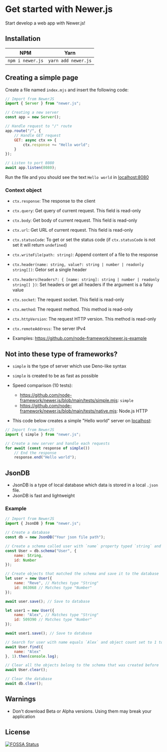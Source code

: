 # Get started with Newer.js

Start develop a web app with Newer.js!

## Installation

|        NPM       |         Yarn        |
|:----------------:|:-------------------:|
| `npm i newer.js` | `yarn add newer.js` |

## Creating a simple page

Create a file named `index.mjs` and insert the following code:

```javascript
// Import from NewerJS
import { Server } from "newer.js";

// Creating a new server
const app = new Server();

// Handle request to "/" route
app.route("/", {
    // Handle GET request
    GET: async ctx => {
        ctx.response += "Hello world";
    }
});

// Listen to port 8080
await app.listen(8080);
```

Run the file and you should see the text `Hello world` in [localhost:8080](http://localhost:8080)

### Context object

- `ctx.response`: The response to the client
- `ctx.query`: Get query of current request. This field is read-only
- `ctx.body`: Get body of current request. This field is read-only
- `ctx.url`: Get URL of current request. This field is read-only
- `ctx.statusCode`: To get or set the status code (if `ctx.statusCode` is not set it will return `undefined`)
- `ctx.writeFile(path: string)`: Append content of a file to the response
- `ctx.header(name: string, value?: string | number | readonly string[])`: Getor set a single header
- `ctx.headers(headers?: { [name: string]: string | number | readonly string[] })`: Set headers or get all headers if the argument is a falsy value
- `ctx.socket`: The request socket. This field is read-only
- `ctx.method`: The request method. This method is read-only
- `ctx.httpVersion`: The request HTTP version. This method is read-only
- `ctx.remoteAddress`: The server IPv4

- Examples: https://github.com/node-framework/newer.js-example

## Not into these type of frameworks?

- `simple` is the type of server which use Deno-like syntax
- `simple` is created to be as fast as possible 
- Speed comparison (10 tests): 
    + https://github.com/node-framework/newer.js/blob/main/tests/simple.mjs: `simple`
    + https://github.com/node-framework/newer.js/blob/main/tests/native.mjs: Node.js HTTP

- This code below creates a simple "Hello world" server on [localhost](http://localhost):

```javascript
// Import from NewerJS
import { simple } from "newer.js";

// Create a new server and handle each requests
for await (const response of simple()) 
    // End the response
    response.end("Hello world");
```

## JsonDB

- JsonDB is a type of local database which data is stored in a local `.json` file.
- JsonDB is fast and lightweight

### Example
 
```javascript
// Import from NewerJS
import { JsonDB } from "newer.js";

// Create a database
const db = new JsonDB("Your json file path");

// Create a schema called user with `name` property typed `string` and `id` property typed `number`
const User = db.schema("User", {
    name: String,
    id: Number 
});

// Create objects that matched the schema and save it to the database
let user = new User({
    name: "Reve", // Matches type "String"
    id: 863068 // Matches type "Number"
});

await user.save(); // Save to database

let user1 = new User({
    name: "Alex", // Matches type "String"
    id: 509390 // Matches type "Number"
});

await user1.save(); // Save to database

// Search for user with name equals `Alex` and object count set to 1 to returns only 1 object
await User.find({
    name: "Alex"
}, 1).then(console.log);

// Clear all the objects belong to the schema that was created before
await User.clear();

// Clear the database
await db.clear();
```

## Warnings

- Don't download Beta or Alpha versions. Using them may break your application

## License
[![FOSSA Status](https://app.fossa.com/api/projects/git%2Bgithub.com%2Fnode-framework%2Fnewer.js.svg?type=large)](https://app.fossa.com/projects/git%2Bgithub.com%2Fnode-framework%2Fnewer.js?ref=badge_large)


